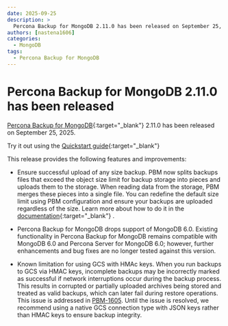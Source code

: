 ```yaml
---
date: 2025-09-25
description: >
  Percona Backup for MongoDB 2.11.0 has been released on September 25, 2025.
authors: [nastena1606]
categories:
  - MongoDB
tags:
  - Percona Backup for MongoDB
---
```


# Percona Backup for MongoDB 2.11.0 has been released

<!-- more -->

[Percona Backup for MongoDB](https://docs.percona.com/percona-backup-mongodb/index.html){:target="_blank"} 2.11.0 has been released on September 25, 2025.

Try it out using the [Quickstart guide](https://docs.percona.com/percona-backup-mongodb/installation.html){:target="_blank"} 

This release provides the following features and improvements:

* Ensure successful upload of any size backup. PBM now splits backups files that exceed the object size limit for backup storage into pieces and uploads them to the storage. When reading data from the storage, PBM merges these pieces into a single file. You can redefine the default size limit using PBM configuration and ensure your backups are uploaded regardless of the size. Learn more about how to do it in the [documentation](https://docs.percona.com/percona-backup-mongodb/features/split-merge-backup.html){:target="_blank"} .

* Percona Backup for MongoDB drops support of MongoDB 6.0. Existing functionality in Percona Backup for MongoDB remains compatible with MongoDB 6.0 and Percona Server for MongoDB 6.0; however, further enhancements and bug fixes are no longer tested against this version.

* Known limitation for using GCS with HMAc keys. When you run backups to GCS via HMAC keys, incomplete backups may be incorrectly marked as successful if network interruptions occur during the backup process. This results in corrupted or partially uploaded archives being stored and treated as valid backups, which can later fail during restore operations. This issue is addressed in [PBM-1605](https://perconadev.atlassian.net/browse/PBM-1605). Until the issue is resolved, we recommend using a native GCS connection type with JSON keys rather than HMAC keys to ensure backup integrity.

